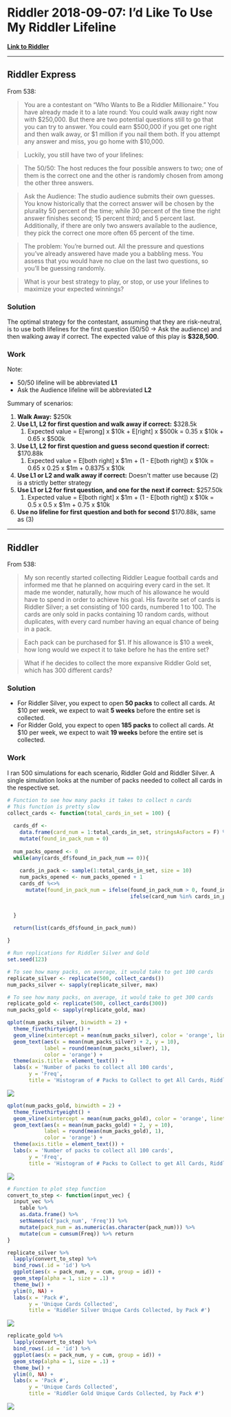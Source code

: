 Riddler 2018-09-07: I’d Like To Use My Riddler Lifeline
================

**[Link to Riddler](https://fivethirtyeight.com/features/id-like-to-use-my-riddler-lifeline/)**

------------------------------------------------------------------------

Riddler Express
---------------

From 538:

> You are a contestant on “Who Wants to Be a Riddler Millionaire.” You have already made it to a late round: You could walk away right now with $250,000. But there are two potential questions still to go that you can try to answer. You could earn $500,000 if you get one right and then walk away, or $1 million if you nail them both. If you attempt any answer and miss, you go home with $10,000.

> Luckily, you still have two of your lifelines:

> The 50/50: The host reduces the four possible answers to two; one of them is the correct one and the other is randomly chosen from among the other three answers.

> Ask the Audience: The studio audience submits their own guesses. You know historically that the correct answer will be chosen by the plurality 50 percent of the time; while 30 percent of the time the right answer finishes second; 15 percent third; and 5 percent last. Additionally, if there are only two answers available to the audience, they pick the correct one more often 65 percent of the time.

> The problem: You’re burned out. All the pressure and questions you’ve already answered have made you a babbling mess. You assess that you would have no clue on the last two questions, so you’ll be guessing randomly.

> What is your best strategy to play, or stop, or use your lifelines to maximize your expected winnings?

### Solution

The optimal strategy for the contestant, assuming that they are risk-neutral, is to use both lifelines for the first question (50/50 -&gt; Ask the audience) and then walking away if correct. The expected value of this play is **$328,500**.

### Work

Note:

-   50/50 lifeline will be abbreviated **L1**
-   Ask the Audience lifeline will be abbreviated **L2**

Summary of scenarios:

1.  **Walk Away:** $250k
2.  **Use L1, L2 for first question and walk away if correct:** $328.5k
    1.  Expected value = E\[wrong\] x $10k + E\[right\] x $500k = 0.35 x $10k + 0.65 x $500k
3.  **Use L1, L2 for first question and guess second question if correct:** $170.88k
    1.  Expected value = E\[both right\] x $1m + (1 - E\[both right\]) x $10k = 0.65 x 0.25 x $1m + 0.8375 x $10k
4.  **Use L1 or L2 and walk away if correct:** Doesn't matter use because (2) is a strictly better strategy
5.  **Use L1 or L2 for first question, and one for the next if correct:** $257.50k
    1.  Expected value = E\[both right\] x $1m + (1 - E\[both right\]) x $10k = 0.5 x 0.5 x $1m + 0.75 x $10k
6.  **Use no lifeline for first question and both for second** $170.88k, same as (3)

------------------------------------------------------------------------

Riddler
-------

From 538:

> My son recently started collecting Riddler League football cards and informed me that he planned on acquiring every card in the set. It made me wonder, naturally, how much of his allowance he would have to spend in order to achieve his goal. His favorite set of cards is Riddler Silver; a set consisting of 100 cards, numbered 1 to 100. The cards are only sold in packs containing 10 random cards, without duplicates, with every card number having an equal chance of being in a pack.

> Each pack can be purchased for $1. If his allowance is $10 a week, how long would we expect it to take before he has the entire set?

> What if he decides to collect the more expansive Riddler Gold set, which has 300 different cards?

### Solution

-   For Riddler Silver, you expect to open **50 packs** to collect all cards. At $10 per week, we expect to wait **5 weeks** before the entire set is collected.
-   For Ridder Gold, you expect to open **185 packs** to collect all cards. At $10 per week, we expect to wait **19 weeks** before the entire set is collected.

### Work

I ran 500 simulations for each scenario, Riddler Gold and Riddler Silver. A single simulation looks at the number of packs needed to collect all cards in the respective set.

``` r
# Function to see how many packs it takes to collect n cards
# This function is pretty slow
collect_cards <- function(total_cards_in_set = 100) {
  
  cards_df <- 
    data.frame(card_num = 1:total_cards_in_set, stringsAsFactors = F) %>%
    mutate(found_in_pack_num = 0)
  
  num_packs_opened <- 0
  while(any(cards_df$found_in_pack_num == 0)){
    
    cards_in_pack <- sample(1:total_cards_in_set, size = 10)
    num_packs_opened <- num_packs_opened + 1
    cards_df %<>%
      mutate(found_in_pack_num = ifelse(found_in_pack_num > 0, found_in_pack_num,
                                        ifelse(card_num %in% cards_in_pack, num_packs_opened, 0)))
    

  }
  
  return(list(cards_df$found_in_pack_num))

}
```

``` r
# Run replications for Riddler Silver and Gold
set.seed(123)

# To see how many packs, on average, it would take to get 100 cards
replicate_silver <- replicate(500, collect_cards())
num_packs_silver <- sapply(replicate_silver, max)

# To see how many packs, on average, it would take to get 300 cards
replicate_gold <- replicate(500, collect_cards(300))
num_packs_gold <- sapply(replicate_gold, max)
```

``` r
qplot(num_packs_silver, binwidth = 2) +
  theme_fivethirtyeight() +
  geom_vline(xintercept = mean(num_packs_silver), color = 'orange', linetype = 'dashed') +
  geom_text(aes(x = mean(num_packs_silver) + 2, y = 10), 
            label = round(mean(num_packs_silver), 1),
            color = 'orange') +
  theme(axis.title = element_text()) +
  labs(x = 'Number of packs to collect all 100 cards',
       y = 'Freq',
       title = 'Histogram of # Packs to Collect to get All Cards, Riddler Silver')
```

![](work_files/figure-markdown_github-ascii_identifiers/unnamed-chunk-3-1.png)

``` r
qplot(num_packs_gold, binwidth = 2) +
  theme_fivethirtyeight() +
  geom_vline(xintercept = mean(num_packs_gold), color = 'orange', linetype = 'dashed') +
  geom_text(aes(x = mean(num_packs_gold) + 2, y = 10), 
            label = round(mean(num_packs_gold), 1),
            color = 'orange') +
  theme(axis.title = element_text()) +
  labs(x = 'Number of packs to collect all 100 cards',
       y = 'Freq',
       title = 'Histogram of # Packs to Collect to get All Cards, Riddler Gold')
```

![](work_files/figure-markdown_github-ascii_identifiers/unnamed-chunk-3-2.png)

``` r
# Function to plot step function
convert_to_step <- function(input_vec) {
  input_vec %>%
    table %>% 
    as.data.frame() %>% 
    setNames(c('pack_num', 'Freq')) %>%
    mutate(pack_num = as.numeric(as.character(pack_num))) %>%
    mutate(cum = cumsum(Freq)) %>% return
}

replicate_silver %>% 
  lapply(convert_to_step) %>%
  bind_rows(.id = 'id') %>%
  ggplot(aes(x = pack_num, y = cum, group = id)) + 
  geom_step(alpha = 1, size = .1) + 
  theme_bw() +
  ylim(0, NA) +
  labs(x = 'Pack #',
       y = 'Unique Cards Collected',
       title = 'Riddler Silver Unique Cards Collected, by Pack #')
```

![](work_files/figure-markdown_github-ascii_identifiers/unnamed-chunk-4-1.png)

``` r
replicate_gold %>% 
  lapply(convert_to_step) %>%
  bind_rows(.id = 'id') %>%
  ggplot(aes(x = pack_num, y = cum, group = id)) + 
  geom_step(alpha = 1, size = .1) + 
  theme_bw() +
  ylim(0, NA) +
  labs(x = 'Pack #',
       y = 'Unique Cards Collected',
       title = 'Riddler Gold Unique Cards Collected, by Pack #')
```

![](work_files/figure-markdown_github-ascii_identifiers/unnamed-chunk-4-2.png)
